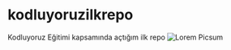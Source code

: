 # kodluyoruzilkrepo
 Kodluyoruz Eğitimi kapsamında açtığım ilk repo
 ![Lorem Picsum](/20/9e/b9/209eb9facc5053298777749d31e7ca38.png)

